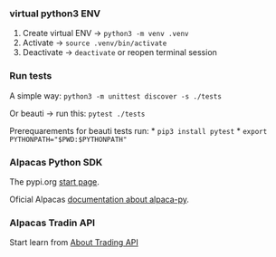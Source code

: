 ### virtual python3 ENV
1. Create virtual ENV → `python3 -m venv .venv`
2. Activate → `source .venv/bin/activate`
3. Deactivate → `deactivate` or reopen terminal session


### Run tests
A simple way: `python3 -m unittest discover -s ./tests`

Or beauti → run this: `pytest ./tests`

Prerequarements for beauti tests run:
    * `pip3 install pytest`
    * `export PYTHONPATH="$PWD:$PYTHONPATH"`


### Alpacas Python SDK

The pypi.org [start page](https://pypi.org/project/alpaca-py/).

Oficial Alpacas [documentation about alpaca-py](https://alpaca.markets/sdks/python/getting_started.html).

### Alpacas Tradin API
Start learn from [About Trading API](https://docs.alpaca.markets/docs/trading-api)